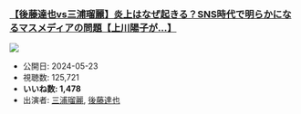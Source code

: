 ### [【後藤達也vs三浦瑠麗】炎上はなぜ起きる？SNS時代で明らかになるマスメディアの問題【上川陽子が…】](https://www.youtube.com/watch?v=bLxDvBFlT50)
[![](https://img.youtube.com/vi/bLxDvBFlT50/sddefault.jpg)](https://www.youtube.com/watch?v=bLxDvBFlT50)
-   公開日: 2024-05-23
-   視聴数: 125,721
-   **いいね数: 1,478**
-   出演者: [三浦瑠麗](/rehacq_fan/people/三浦瑠麗 "wikilink"), [後藤達也](/rehacq_fan/people/後藤達也 "wikilink")
